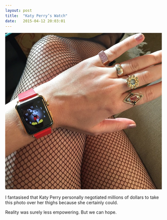 ```yaml
---
layout: post
title:  "Katy Perry’s Watch"
date:   2015-04-12 20:03:01
---
```


[![Katy Perry's Watch][image]][link]

[link]: https://instagram.com/p/1SOwxpv-SB
[image]: katy-perry's-watch.jpg

I fantasised that Katy Perry personally negotiated millions of dollars to take this photo over her thighs because she certainly could.

Reality was surely less empowering.
But we can hope.
